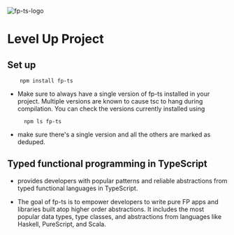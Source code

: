 
![fp-ts-logo](https://user-images.githubusercontent.com/67670488/123895526-957dd080-d925-11eb-89a5-cb0ebe6dae8b.png)

# Level Up Project

## Set up

        npm install fp-ts

- Make sure to always have a single version of fp-ts installed in your project. Multiple versions are known to cause tsc to hang during compilation. You can check the versions currently installed using 
        
        npm ls fp-ts 
        
- make sure there's a single version and all the others are marked as deduped.

## Typed functional programming in TypeScript 

 - provides developers with popular patterns and reliable abstractions from typed functional languages in TypeScript.

 - The goal of fp-ts is to empower developers to write pure FP apps and libraries built atop higher order abstractions. It includes the most popular data types, type classes, and abstractions from languages like Haskell, PureScript, and Scala.